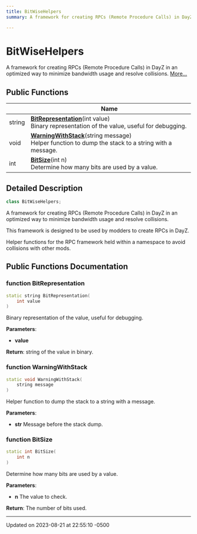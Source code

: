 ```yaml
---
title: BitWiseHelpers
summary: A framework for creating RPCs (Remote Procedure Calls) in DayZ in an optimized way to minimize bandwidth usage and resolve collisions. 

---
```


# BitWiseHelpers



A framework for creating RPCs (Remote Procedure Calls) in DayZ in an optimized way to minimize bandwidth usage and resolve collisions.  [More...](#detailed-description)

## Public Functions

|                | Name           |
| -------------- | -------------- |
| string | **[BitRepresentation](Classes/class_bit_wise_helpers.md#function-bitrepresentation)**(int value)<br>Binary representation of the value, useful for debugging.  |
| void | **[WarningWithStack](Classes/class_bit_wise_helpers.md#function-warningwithstack)**(string message)<br>Helper function to dump the stack to a string with a message.  |
| int | **[BitSize](Classes/class_bit_wise_helpers.md#function-bitsize)**(int n)<br>Determine how many bits are used by a value.  |

## Detailed Description

```cpp
class BitWiseHelpers;
```

A framework for creating RPCs (Remote Procedure Calls) in DayZ in an optimized way to minimize bandwidth usage and resolve collisions. 

This framework is designed to be used by modders to create RPCs in DayZ.

Helper functions for the RPC framework held within a namespace to avoid collisions with other mods. 

## Public Functions Documentation

### function BitRepresentation

```cpp
static string BitRepresentation(
    int value
)
```

Binary representation of the value, useful for debugging. 

**Parameters**: 

  * **value** 


**Return**: string of the value in binary. 

### function WarningWithStack

```cpp
static void WarningWithStack(
    string message
)
```

Helper function to dump the stack to a string with a message. 

**Parameters**: 

  * **str** Message before the stack dump. 


### function BitSize

```cpp
static int BitSize(
    int n
)
```

Determine how many bits are used by a value. 

**Parameters**: 

  * **n** The value to check. 


**Return**: The number of bits used. 

-------------------------------

Updated on 2023-08-21 at 22:55:10 -0500